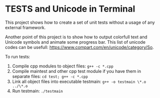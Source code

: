 TESTS and Unicode in Terminal
===================================

This project shows how to create a set of unit tests without a usage of any external framework.

Another point of this project is to show how to output colorfull text and Unicode symbols and animate some progress bar. This list of unicode codes can be usefull: https://www.compart.com/en/unicode/category/So.

To run tests:

1. Compile cpp modules to object files:
   `g++ -c *.cpp`
2. Compile  maintest and other cpp test module if you have them in separate files:
   `cd test; g++ -c *.cpp`
3. Link all object files into executable testmain:
   `g++ -o testmain \*.o ../\*.o`
4. Run testmain:
   `./testmain`
